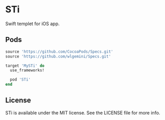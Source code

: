 # STi

Swift templet for iOS app.

## Pods

```ruby
source 'https://github.com/CocoaPods/Specs.git'
source 'https://github.com/wlgemini/Specs.git'

target 'MySTi' do
  use_frameworks!

  pod 'STi'
end
```

## License

STi is available under the MIT license. See the LICENSE file for more info.
